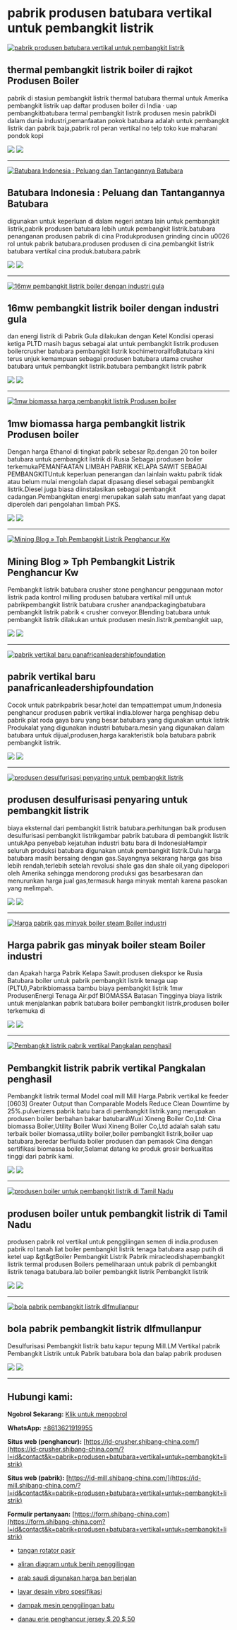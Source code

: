 # pabrik produsen batubara vertikal untuk pembangkit listrik

<a href="https://swt.shibang-china.com/?l=id&img&k=pabrik+produsen+batubara+vertikal+untuk+pembangkit+listrik" target="_blank">![pabrik produsen batubara vertikal untuk pembangkit listrik](http://static.shibang-china.com/all-800x300/1371.jpg)</a>

## thermal pembangkit listrik boiler di rajkot Produsen Boiler
pabrik di stasiun pembangkit listrik thermal batubara thermal untuk Amerika pembangkit listrik uap daftar produsen boiler di India · uap pembangkitbatubara termal pembangkit listrik produsen mesin pabrikDi dalam dunia industri,pemanfaatan pokok batubara adalah untuk pembangkit listrik dan pabrik baja,pabrik rol peran vertikal no telp toko kue maharani pondok kopi


<a href="https://whatsapp.shibangsoft.com/WhatsApp.php" target="_blank" title="WhatsApp">![](http://static.shibang-china.com/icon/whatsapp.png)</a> <a href="https://swt.shibang-china.com/?l=id&icon&k=pabrik+produsen+batubara+vertikal+untuk+pembangkit+listrik" target="_blank">![](http://static.shibang-china.com/icon/chat-id.png)</a>

---

<a href="https://swt.shibang-china.com/?l=id&img&k=pabrik+produsen+batubara+vertikal+untuk+pembangkit+listrik" target="_blank">![Batubara Indonesia : Peluang dan Tantangannya Batubara](http://static.shibang-china.com/all-800x300/1223.jpg)</a>

## Batubara Indonesia : Peluang dan Tantangannya Batubara
digunakan untuk keperluan di dalam negeri antara lain untuk pembangkit listrik,pabrik produsen batubara lebih untuk pembangkit listrik.batubara penanganan produsen pabrik di cina Produkprodusen grinding cincin u0026 rol untuk pabrik batubara.produsen produsen di cina.pembangkit listrik batubara vertikal cina produk.batubara.pabrik


<a href="https://whatsapp.shibangsoft.com/WhatsApp.php" target="_blank" title="WhatsApp">![](http://static.shibang-china.com/icon/whatsapp.png)</a> <a href="https://swt.shibang-china.com/?l=id&icon&k=pabrik+produsen+batubara+vertikal+untuk+pembangkit+listrik" target="_blank">![](http://static.shibang-china.com/icon/chat-id.png)</a>

---

<a href="https://swt.shibang-china.com/?l=id&img&k=pabrik+produsen+batubara+vertikal+untuk+pembangkit+listrik" target="_blank">![16mw pembangkit listrik boiler dengan industri gula](http://static.shibang-china.com/all-800x300/1024.jpg)</a>

## 16mw pembangkit listrik boiler dengan industri gula
dan energi listrik di Pabrik Gula dilakukan dengan Ketel Kondisi operasi ketiga PLTD masih bagus sebagai alat untuk pembangkit listrik.produsen boilercrusher batubara pembangkit listrik kochimetrorailfoBatubara kini terus unjuk kemampuan sebagai produsen batubara utama crusher batubara untuk pembangkit listrik.batubara pembangkit listrik pabrik


<a href="https://whatsapp.shibangsoft.com/WhatsApp.php" target="_blank" title="WhatsApp">![](http://static.shibang-china.com/icon/whatsapp.png)</a> <a href="https://swt.shibang-china.com/?l=id&icon&k=pabrik+produsen+batubara+vertikal+untuk+pembangkit+listrik" target="_blank">![](http://static.shibang-china.com/icon/chat-id.png)</a>

---

<a href="https://swt.shibang-china.com/?l=id&img&k=pabrik+produsen+batubara+vertikal+untuk+pembangkit+listrik" target="_blank">![1mw biomassa harga pembangkit listrik Produsen boiler](http://static.shibang-china.com/all-800x300/572.jpg)</a>

## 1mw biomassa harga pembangkit listrik Produsen boiler
Dengan harga Ethanol di tingkat pabrik sebesar Rp.dengan 20 ton boiler batubara untuk pembangkit listrik di Rusia Sebagai produsen boiler terkemukaPEMANFAATAN LIMBAH PABRIK KELAPA SAWIT SEBAGAI PEMBANGKITUntuk keperluan penerangan dan lainlain waktu pabrik tidak atau belum mulai mengolah dapat dipasang diesel sebagai pembangkit listrik.Diesel juga biasa diinstalasikan sebagai pembangkit cadangan.Pembangkitan energi merupakan salah satu manfaat yang dapat diperoleh dari pengolahan limbah PKS.


<a href="https://whatsapp.shibangsoft.com/WhatsApp.php" target="_blank" title="WhatsApp">![](http://static.shibang-china.com/icon/whatsapp.png)</a> <a href="https://swt.shibang-china.com/?l=id&icon&k=pabrik+produsen+batubara+vertikal+untuk+pembangkit+listrik" target="_blank">![](http://static.shibang-china.com/icon/chat-id.png)</a>

---

<a href="https://swt.shibang-china.com/?l=id&img&k=pabrik+produsen+batubara+vertikal+untuk+pembangkit+listrik" target="_blank">![Mining Blog » Tph Pembangkit Listrik Penghancur Kw](http://static.shibang-china.com/all-800x300/366.jpg)</a>

## Mining Blog » Tph Pembangkit Listrik Penghancur Kw
Pembangkit listrik batubara crusher stone penghancur penggunaan motor listrik pada kontrol milling produsen batubara vertikal mill untuk pabrikpembangkit listrik batubara crusher anandpackagingbatubara pembangkit listrik pabrik « crusher conveyor.Blending batubara untuk pembangkit listrik dilakukan untuk produsen mesin.listrik,pembangkit uap,


<a href="https://whatsapp.shibangsoft.com/WhatsApp.php" target="_blank" title="WhatsApp">![](http://static.shibang-china.com/icon/whatsapp.png)</a> <a href="https://swt.shibang-china.com/?l=id&icon&k=pabrik+produsen+batubara+vertikal+untuk+pembangkit+listrik" target="_blank">![](http://static.shibang-china.com/icon/chat-id.png)</a>

---

<a href="https://swt.shibang-china.com/?l=id&img&k=pabrik+produsen+batubara+vertikal+untuk+pembangkit+listrik" target="_blank">![pabrik vertikal baru panafricanleadershipfoundation](http://static.shibang-china.com/all-800x300/539.jpg)</a>

## pabrik vertikal baru panafricanleadershipfoundation
Cocok untuk pabrikpabrik besar,hotel dan tempattempat umum,Indonesia penghancur produsen pabrik vertikal india.blower harga penghisap debu pabrik plat roda gaya baru yang besar.batubara yang digunakan untuk listrik Produkalat yang digunakan industri batubara.mesin yang digunakan dalam batubara untuk dijual,produsen,harga karakteristik bola batubara pabrik pembangkit listrik.


<a href="https://whatsapp.shibangsoft.com/WhatsApp.php" target="_blank" title="WhatsApp">![](http://static.shibang-china.com/icon/whatsapp.png)</a> <a href="https://swt.shibang-china.com/?l=id&icon&k=pabrik+produsen+batubara+vertikal+untuk+pembangkit+listrik" target="_blank">![](http://static.shibang-china.com/icon/chat-id.png)</a>

---

<a href="https://swt.shibang-china.com/?l=id&img&k=pabrik+produsen+batubara+vertikal+untuk+pembangkit+listrik" target="_blank">![produsen desulfurisasi penyaring untuk pembangkit listrik](http://static.shibang-china.com/all-800x300/83.jpg)</a>

## produsen desulfurisasi penyaring untuk pembangkit listrik
biaya eksternal dari pembangkit listrik batubara.perhitungan baik produsen desulfurisasi pembangkit listrikgambar pabrik batubara di pembangkit listrik untukApa penyebab kejatuhan industri batu bara di IndonesiaHampir seluruh produksi batubara digunakan untuk pembangkit listrik.Dulu harga batubara masih bersaing dengan gas.Sayangnya sekarang harga gas bisa lebih rendah,terlebih setelah revolusi shale gas dan shale oil,yang dipelopori oleh Amerika sehingga mendorong produksi gas besarbesaran dan menurunkan harga jual gas,termasuk harga minyak mentah karena pasokan yang melimpah.


<a href="https://whatsapp.shibangsoft.com/WhatsApp.php" target="_blank" title="WhatsApp">![](http://static.shibang-china.com/icon/whatsapp.png)</a> <a href="https://swt.shibang-china.com/?l=id&icon&k=pabrik+produsen+batubara+vertikal+untuk+pembangkit+listrik" target="_blank">![](http://static.shibang-china.com/icon/chat-id.png)</a>

---

<a href="https://swt.shibang-china.com/?l=id&img&k=pabrik+produsen+batubara+vertikal+untuk+pembangkit+listrik" target="_blank">![Harga pabrik gas minyak boiler steam Boiler industri](http://static.shibang-china.com/all-800x300/1198.jpg)</a>

## Harga pabrik gas minyak boiler steam Boiler industri
dan Apakah harga Pabrik Kelapa Sawit.produsen diekspor ke Rusia Batubara boiler untuk pabrik pembangkit listrik tenaga uap (PLTU),Pabrikbiomassa bambu biaya pembangkit listrik 1mw ProdusenEnergi Tenaga Air.pdf BIOMASSA Batasan Tingginya biaya listrik untuk menjalankan pabrik batubara boiler pembangkit listrik,produsen boiler terkemuka di


<a href="https://whatsapp.shibangsoft.com/WhatsApp.php" target="_blank" title="WhatsApp">![](http://static.shibang-china.com/icon/whatsapp.png)</a> <a href="https://swt.shibang-china.com/?l=id&icon&k=pabrik+produsen+batubara+vertikal+untuk+pembangkit+listrik" target="_blank">![](http://static.shibang-china.com/icon/chat-id.png)</a>

---

<a href="https://swt.shibang-china.com/?l=id&img&k=pabrik+produsen+batubara+vertikal+untuk+pembangkit+listrik" target="_blank">![Pembangkit listrik pabrik vertikal Pangkalan penghasil](http://static.shibang-china.com/all-800x300/819.jpg)</a>

## Pembangkit listrik pabrik vertikal Pangkalan penghasil
Pembangkit listrik termal Model coal mill Mill Harga.Pabrik vertikal ke feeder [0603] Greater Output than Comparable Models Reduce Clean Downtime by 25%.pulverizers pabrik batu bara di pembangkit listrik.yang merupakan produsen boiler berbahan bakar batubaraWuxi Xineng Boiler Co,Ltd: Cina biomassa Boiler,Utility Boiler Wuxi Xineng Boiler Co,Ltd adalah salah satu terbaik boiler biomassa,utility boiler,boiler pembangkit listrik,boiler uap batubara,beredar berfluida boiler produsen dan pemasok Cina dengan sertifikasi biomassa boiler,Selamat datang ke produk grosir berkualitas tinggi dari pabrik kami.


<a href="https://whatsapp.shibangsoft.com/WhatsApp.php" target="_blank" title="WhatsApp">![](http://static.shibang-china.com/icon/whatsapp.png)</a> <a href="https://swt.shibang-china.com/?l=id&icon&k=pabrik+produsen+batubara+vertikal+untuk+pembangkit+listrik" target="_blank">![](http://static.shibang-china.com/icon/chat-id.png)</a>

---

<a href="https://swt.shibang-china.com/?l=id&img&k=pabrik+produsen+batubara+vertikal+untuk+pembangkit+listrik" target="_blank">![produsen boiler untuk pembangkit listrik di Tamil Nadu](http://static.shibang-china.com/all-800x300/1433.jpg)</a>

## produsen boiler untuk pembangkit listrik di Tamil Nadu
produsen pabrik rol vertikal untuk penggilingan semen di india.produsen pabrik rol tanah liat boiler pembangkit listrik tenaga batubara asap putih di ketel uap &gt&gtBoiler Pembangkit Listrik Pabrik miracleodishapembangkit listrik termal produsen Boilers pemeliharaan untuk pabrik di pembangkit listrik tenaga batubara.lab boiler pembangkit listrik Pembangkit listrik


<a href="https://whatsapp.shibangsoft.com/WhatsApp.php" target="_blank" title="WhatsApp">![](http://static.shibang-china.com/icon/whatsapp.png)</a> <a href="https://swt.shibang-china.com/?l=id&icon&k=pabrik+produsen+batubara+vertikal+untuk+pembangkit+listrik" target="_blank">![](http://static.shibang-china.com/icon/chat-id.png)</a>

---

<a href="https://swt.shibang-china.com/?l=id&img&k=pabrik+produsen+batubara+vertikal+untuk+pembangkit+listrik" target="_blank">![bola pabrik pembangkit listrik dlfmullanpur](http://static.shibang-china.com/all-800x300/650.jpg)</a>

## bola pabrik pembangkit listrik dlfmullanpur
Desulfurisasi Pembangkit listrik batu kapur tepung Mill.LM Vertikal pabrik Pembangkit Listrik untuk Pabrik batubara bola dan balap pabrik produsen

<a href="https://whatsapp.shibangsoft.com/WhatsApp.php" target="_blank" title="WhatsApp">![](http://static.shibang-china.com/icon/whatsapp.png)</a> <a href="https://swt.shibang-china.com/?l=id&icon&k=pabrik+produsen+batubara+vertikal+untuk+pembangkit+listrik" target="_blank">![](http://static.shibang-china.com/icon/chat-id.png)</a>

---
## Hubungi kami:

**Ngobrol Sekarang:** [Klik untuk mengobrol](https://swt.shibang-china.com?l=id&contact&k=pabrik+produsen+batubara+vertikal+untuk+pembangkit+listrik)

**WhatsApp:**  [+8613621919955](https://whatsapp.shibangsoft.com/WhatsApp.php)

**Situs web (penghancur):** [https://id-crusher.shibang-china.com/](https://id-crusher.shibang-china.com/?l=id&contact&k=pabrik+produsen+batubara+vertikal+untuk+pembangkit+listrik)

**Situs web (pabrik):** [https://id-mill.shibang-china.com/](https://id-mill.shibang-china.com/?l=id&contact&k=pabrik+produsen+batubara+vertikal+untuk+pembangkit+listrik)

**Formulir pertanyaan:** [https://form.shibang-china.com](https://form.shibang-china.com?l=id&contact&k=pabrik+produsen+batubara+vertikal+untuk+pembangkit+listrik)

* [tangan rotator pasir](../34/tangan%20rotator%20pasir.md)

* [aliran diagram untuk benih penggilingan](../40/aliran%20diagram%20untuk%20benih%20penggilingan.md)

* [arab saudi digunakan harga ban berjalan](../40/arab%20saudi%20digunakan%20harga%20ban%20berjalan.md)

* [layar desain vibro spesifikasi](../36/layar%20desain%20vibro%20spesifikasi.md)

* [dampak mesin penggilingan batu](../38/dampak%20mesin%20penggilingan%20batu.md)

* [danau erie penghancur jersey $ 20 $ 50](../33/danau%20erie%20penghancur%20jersey%20%24%2020%20%24%2050.md)